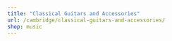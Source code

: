 ```yaml
---
title: "Classical Guitars and Accessories"
url: /cambridge/classical-guitars-and-accessories/
shop: music
---
```

